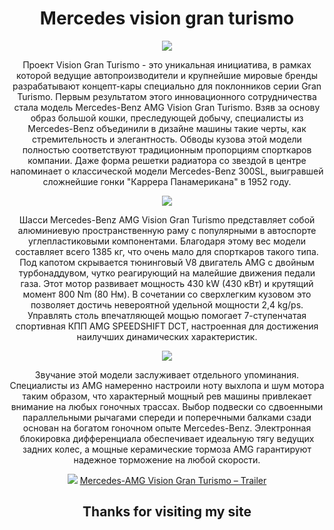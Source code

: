 <html>
 <header>
 <h1>Mercedes vision gran turismo </h1>
 <img src="https://i.ytimg.com/vi/BrA3AECVsGk/maxresdefault.jpg"/>
        <p> Проект Vision Gran Turismo - это уникальная инициатива, в рамках которой ведущие автопроизводители и крупнейшие мировые бренды разрабатывают концепт-кары специально            для поклонников серии Gran Turismo. Первым результатом этого инновационного сотрудничества стала модель Mercedes-Benz AMG Vision Gran Turismo.
         Взяв за основу образ большой кошки, преследующей добычу, специалисты из Mercedes-Benz объединили в дизайне машины такие черты, как стремительность и элегантность. Обводы          кузова этой модели полностью соответствуют традиционным пропорциям спорткаров компании. Даже форма решетки радиатора со звездой в центре напоминает о классической модели          Mercedes-Benz 300SL, выигравшей сложнейшие гонки "Каррера Панамерикана" в 1952 году.</p>
<img src="https://autompv.ru/wp-content/uploads/2013/11/prototip-Mercedes-Vision-Gran-Turismo-2013.jpg"/>
         <p>Шасси Mercedes-Benz AMG Vision Gran Turismo представляет собой алюминиевую пространственную раму с популярными в автоспорте углепластиковыми компонентами. Благодаря            этому вес модели составляет всего 1385 кг, что очень мало для спорткаров такого типа. Под капотом скрывается тюнинговый V8 двигатель AMG с двойным турбонаддувом, чутко            реагирующий на малейшие движения педали газа. Этот мотор развивает мощность 430 kW (430 кВт) и крутящий момент 800 Nm (80 Нм). В сочетании со сверхлегким кузовом это              позволяет достичь невероятной удельной мощности 2,4 kg/ps. Управлять столь впечатляющей мощью помогает 7-ступенчатая спортивная КПП AMG SPEEDSHIFT DCT, настроенная для            достижения наилучших динамических характеристик.</p>
<img src="https://www.car-revs-daily.com/wp-content/uploads/old/Best-of-Awards-2014-Mercedes-Benz-AMG-Vision-Gran-Turismo-5.jpg"/>
         <p>Звучание этой модели заслуживает отдельного упоминания. Специалисты из AMG намеренно настроили ноту выхлопа и шум мотора таким образом, что характерный мощный рев               машины привлекает внимание на любых гоночных трассах.
          Выбор подвески со сдвоенными параллельными рычагами спереди и поперечными балками сзади основан на богатом гоночном опыте Mercedes-Benz. Электронная блокировка                      дифференциала обеспечивает идеальную тягу ведущих задних колес, а мощные керамические тормоза AMG гарантируют надежное торможение на любой скорости.</p>
  <img src="https://factum-info.net/images/3_Interesnoe/1_avto/90_2_Mercedes-Benz-AMG-Vision-Gran-Turismo-14.jpg"/>
  <a href="https://youtu.be/0_iULLlcsSo"/> Mercedes-AMG Vision Gran Turismo – Trailer  </a>
  <h2>Thanks for visiting my site</h2>
    </header>
           </html>
